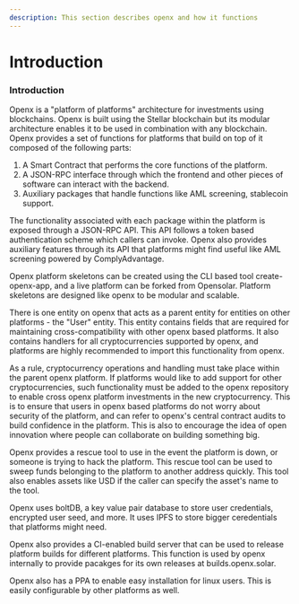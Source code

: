 ```yaml
---
description: This section describes openx and how it functions
---
```


# Introduction

### Introduction

Openx is a "platform of platforms" architecture for investments using blockchains. Openx is built using the Stellar blockchain but its modular architecture enables it to be used in combination with any blockchain. Openx provides a set of functions for platforms that build on top of it composed of the following parts:

1. A Smart Contract that performs the core functions of the platform.
2. A JSON-RPC interface through which the frontend and other pieces of software can interact with the backend.
3. Auxiliary packages that handle functions like AML screening, stablecoin support.

The functionality associated with each package within the platform is exposed through a JSON-RPC API. This API follows a token based authentication scheme which callers can invoke. Openx also provides auxiliary features through its API that platforms might find useful like AML screening powered by ComplyAdvantage.

Openx platform skeletons can be created using the CLI based tool create-openx-app, and a live platform can be forked from Opensolar. Platform skeletons are designed like openx to be modular and scalable.

There is one entity on openx that acts as a parent entity for entities on other platforms - the "User" entity. This entity contains fields that are required for maintaining cross-compatibility with other openx based platforms. It also contains handlers for all cryptocurrencies supported by openx, and platforms are highly recommended to import this functionality from openx.

As a rule, cryptocurrency operations and handling must take place within the parent openx platform. If platforms would like to add support for other cryptocurrencies, such functionality must be added to the openx repository to enable cross openx platform investments in the new cryptocurrency. This is to ensure that users in openx based platforms do not worry about security of the platform, and can refer to openx's central contract audits to build confidence in the platform. This is also to encourage the idea of open innovation where people can collaborate on building something big.

Openx provides a rescue tool to use in the event the platform is down, or someone is trying to hack the platform. This rescue tool can be used to sweep funds belonging to the platform to another address quickly. This tool also enables assets like USD if the caller can specify the asset's name to the tool.

Openx uses boltDB, a key value pair database to store user credentials, encrypted user seed, and more. It uses IPFS to store bigger ceredentials that platforms might need.

Openx also provides a CI-enabled build server that can be used to release platform builds for different platforms. This function is used by openx internally to provide pacakges for its own releases at builds.openx.solar.

Openx also has a PPA to enable easy installation for linux users. This is easily configurable by other platforms as well.

